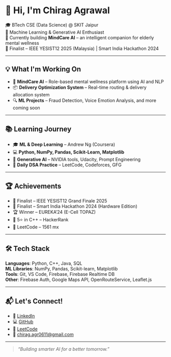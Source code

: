 # 👋 Hi, I'm Chirag Agrawal

🎓 BTech CSE (Data Science) @ SKIT Jaipur  
🤖 Machine Learning & Generative AI Enthusiast  
🚀 Currently building **MindCare AI** – an intelligent companion for elderly mental wellness  
🏁 Finalist – IEEE YESIST12 2025 (Malaysia) | Smart India Hackathon 2024  

---

## 💡 What I'm Working On
- 🧠 **MindCare AI** – Role-based mental wellness platform using AI and NLP  
- 📦 **Delivery Optimization System** – Real-time routing & delivery allocation system  
- 🔍 **ML Projects** – Fraud Detection, Voice Emotion Analysis, and more coming soon  

---

## 📚 Learning Journey
- 🎓 **ML & Deep Learning** – Andrew Ng (Coursera)  
- 💻 **Python, NumPy, Pandas, Scikit-Learn, Matplotlib**  
- 🧠 **Generative AI** – NVIDIA tools, Udacity, Prompt Engineering  
- 🔁 **Daily DSA Practice** – LeetCode, Codeforces, GFG

---

## 🏆 Achievements
- 🥇 Finalist – IEEE YESIST12 Grand Finale 2025  
- 🥈 Finalist – Smart India Hackathon 2024 (Hardware Edition)  
- 🏆 Winner – EUREKA’24 (E-Cell TOPAZ)  
- 🌟 5⭐ in C++ – HackerRank  
- 🧠 LeetCode – 1561 mx

---

## 🛠️ Tech Stack
**Languages**: Python, C++, Java, SQL  
**ML Libraries**: NumPy, Pandas, Scikit-learn, Matplotlib  
**Tools**: Git, VS Code, Firebase, Firebase Realtime DB  
**Other**: Firebase Auth, Google Maps API, OpenRouteService, Leaflet.js

---

## 📬 Let's Connect!
- 🔗 [LinkedIn](https://www.linkedin.com/in/chiragmiyy/)  
- 💻 [GitHub](https://github.com/chiragmiyy)  
- 📍 [LeetCode](https://leetcode.com/chiragmiyy)  
- 📧 chirag.agr0611@gmail.com  

---

> *“Building smarter AI for a better tomorrow.”*

